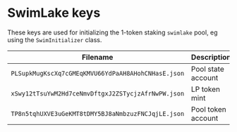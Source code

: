# SwimLake keys

These keys are used for initializing the 1-token staking `swimlake` pool, eg using the `SwimInitializer` class.

| Filename                                           | Description        |
| -------------------------------------------------- | ------------------ |
| `PLSupkMugKscXq7cGMEqKMVU66YdPaAH8AHohCNHasE.json` | Pool state account |
| `xSwy12tTsuYwM2Hd7ceNmvDftgxJ2ZSTycjzAfrNwPW.json` | LP token mint      |
| `TP8n5tqhUXVE3uGeKMT8tDMY5BJ8aNmbzuzFNCJqjLE.json` | Pool token account |
